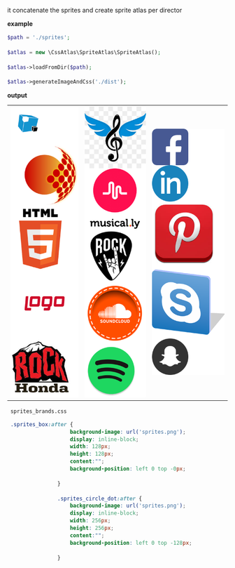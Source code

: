 it concatenate the sprites and create sprite atlas per director

**example**


```php
$path = './sprites';

$atlas = new \CssAtlas\SpriteAtlas\SpriteAtlas();

$atlas->loadFromDir($path);

$atlas->generateImageAndCss('./dist');
```

**output**

<table>
    <tr>
        <td>
            <img alt="dist/sprites.png" src="dist/sprites.png">
        </td>
        <td>
            <img alt="dist/sprites_brands_music.png" src="dist/sprites_brands_music.png">
        </td>
        <td>
            <img alt="dist/sprites_brands_social.png" src="dist/sprites_brands_social.png">
        </td>
    </tr>
</table>

`
sprites_brands.css`

```css
 .sprites_box:after {
                    background-image: url('sprites.png');
                    display: inline-block;
                    width: 128px; 
                    height: 128px;
                    content:"";
                    background-position: left 0 top -0px;
                    
                }
                
                .sprites_circle_dot:after {
                    background-image: url('sprites.png');
                    display: inline-block;
                    width: 256px; 
                    height: 256px;
                    content:"";
                    background-position: left 0 top -128px;
                    
                }
```